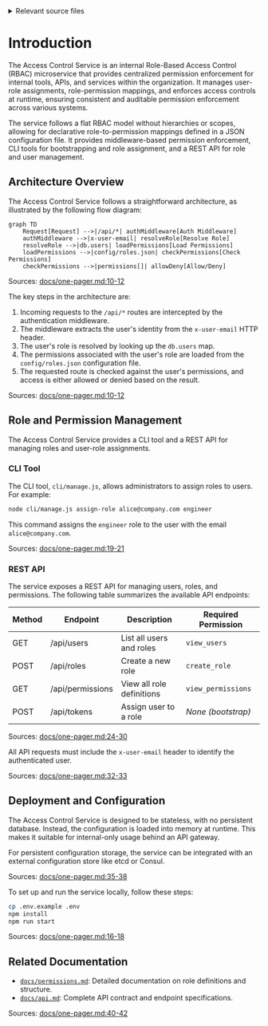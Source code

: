 <details>
<summary>Relevant source files</summary>

The following files were used as context for generating this wiki page:

- [README.md](https://github.com/aanickode/access-control-service/blob/main/README.md)
- [docs/one-pager.md](https://github.com/aanickode/access-control-service/blob/main/docs/one-pager.md)
</details>

# Introduction

The Access Control Service is an internal Role-Based Access Control (RBAC) microservice that provides centralized permission enforcement for internal tools, APIs, and services within the organization. It manages user-role assignments, role-permission mappings, and enforces access controls at runtime, ensuring consistent and auditable permission enforcement across various systems.

The service follows a flat RBAC model without hierarchies or scopes, allowing for declarative role-to-permission mappings defined in a JSON configuration file. It provides middleware-based permission enforcement, CLI tools for bootstrapping and role assignment, and a REST API for role and user management.

## Architecture Overview

The Access Control Service follows a straightforward architecture, as illustrated by the following flow diagram:

```mermaid
graph TD
    Request[Request] -->|/api/*| authMiddleware[Auth Middleware]
    authMiddleware -->|x-user-email| resolveRole[Resolve Role]
    resolveRole -->|db.users| loadPermissions[Load Permissions]
    loadPermissions -->|config/roles.json| checkPermissions[Check Permissions]
    checkPermissions -->|permissions[]| allowDeny[Allow/Deny]
```

Sources: [docs/one-pager.md:10-12]()

The key steps in the architecture are:

1. Incoming requests to the `/api/*` routes are intercepted by the authentication middleware.
2. The middleware extracts the user's identity from the `x-user-email` HTTP header.
3. The user's role is resolved by looking up the `db.users` map.
4. The permissions associated with the user's role are loaded from the `config/roles.json` configuration file.
5. The requested route is checked against the user's permissions, and access is either allowed or denied based on the result.

Sources: [docs/one-pager.md:10-12]()

## Role and Permission Management

The Access Control Service provides a CLI tool and a REST API for managing roles and user-role assignments.

### CLI Tool

The CLI tool, `cli/manage.js`, allows administrators to assign roles to users. For example:

```bash
node cli/manage.js assign-role alice@company.com engineer
```

This command assigns the `engineer` role to the user with the email `alice@company.com`.

Sources: [docs/one-pager.md:19-21]()

### REST API

The service exposes a REST API for managing users, roles, and permissions. The following table summarizes the available API endpoints:

| Method | Endpoint         | Description                   | Required Permission |
|--------|------------------|-------------------------------|----------------------|
| GET    | /api/users       | List all users and roles      | `view_users`        |
| POST   | /api/roles       | Create a new role             | `create_role`       |
| GET    | /api/permissions | View all role definitions     | `view_permissions`  |
| POST   | /api/tokens      | Assign user to a role         | *None (bootstrap)*  |

Sources: [docs/one-pager.md:24-30]()

All API requests must include the `x-user-email` header to identify the authenticated user.

Sources: [docs/one-pager.md:32-33]()

## Deployment and Configuration

The Access Control Service is designed to be stateless, with no persistent database. Instead, the configuration is loaded into memory at runtime. This makes it suitable for internal-only usage behind an API gateway.

For persistent configuration storage, the service can be integrated with an external configuration store like etcd or Consul.

Sources: [docs/one-pager.md:35-38]()

To set up and run the service locally, follow these steps:

```bash
cp .env.example .env
npm install
npm run start
```

Sources: [docs/one-pager.md:16-18]()

## Related Documentation

- [`docs/permissions.md`](docs/permissions.md): Detailed documentation on role definitions and structure.
- [`docs/api.md`](docs/api.md): Complete API contract and endpoint specifications.

Sources: [docs/one-pager.md:40-42]()
